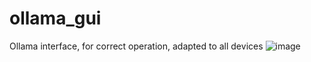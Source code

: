 # ollama_gui
Ollama interface, for correct operation, adapted to all devices
![image](https://github.com/user-attachments/assets/0bb430fa-a40d-4048-ad52-9e700ac7ec46)

